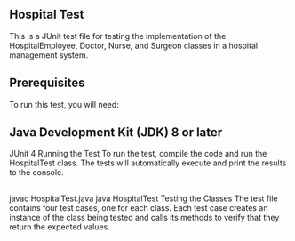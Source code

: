 ## Hospital Test
This is a JUnit test file for testing the implementation of the HospitalEmployee, Doctor, Nurse, and Surgeon classes in a hospital management system.

## Prerequisites
To run this test, you will need:

## Java Development Kit (JDK) 8 or later
JUnit 4
Running the Test
To run the test, compile the code and run the HospitalTest class. The tests will automatically execute and print the results to the console.

## 
javac HospitalTest.java
java HospitalTest
Testing the Classes
The test file contains four test cases, one for each class. Each test case creates an instance of the class being tested and calls its methods to verify that they return the expected values.